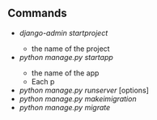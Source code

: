 ## Commands
- _django-admin startproject_ <name>
  - <name> the name of the project
- _python manage.py startapp_ <name>
  - <name> the name of the app
  - Each p
- _python manage.py runserver_ [options]
- _python manage.py makeimigration_
- _python manage.py migrate_




